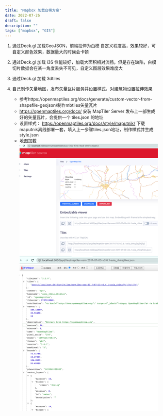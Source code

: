 ```yaml
---
title: "Mapbox 加载白模方案"
date: 2022-07-26
draft: false
description: ""
tags: ["mapbox", "GIS"]
---
```


1. 通过Deck.gl 加载GeoJSON，前端拉伸为白模
    自定义程度高，效果较好，可自定义颜色效果，数据量大的时候会卡顿

2. 通过Deck.gl 加载 i3S
        性能较好，加载大面积相对流畅，但是存在缺陷，白模切片数据会在某一角度丢失不可见，自定义图层效果难度大

3. 通过Deck.gl 加载 3dtiles
4. 自己制作矢量地图，发布矢量瓦片服务并设置样式，对建筑物设置拉伸效果
    - 参考https://openmaptiles.org/docs/generate/custom-vector-from-shapefile-geojson/制作mbtiles矢量瓦片
    - https://openmaptiles.org/docs/ 安装 MapTiler Server 发布上一部生成好的矢量瓦片，会提供一个 tiles.json 的地址
    -  设置样式： https://openmaptiles.org/docs/style/maputnik/ 下载maputnik离线部署一套，填入上一步骤tiles.json地址，制作样式并生成style.json 
    - 地图加载
        ![alt text](featured.png)
        ![alt text](image-1.png)